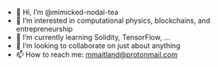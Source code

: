 - 👋 Hi, I’m @mimicked-nodal-tea
- 👀 I’m interested in computational physics, blockchains, and entrepreneurship
- 🌱 I’m currently learning Solidity, TensorFlow, ...
- 💞️ I’m looking to collaborate on just about anything
- 📫 How to reach me: mmaitland@protonmail.com

<!---
mimicked-nodal-tea/mimicked-nodal-tea is a ✨ special ✨ repository because its `README.md` (this file) appears on your GitHub profile.
You can click the Preview link to take a look at your changes.
--->
